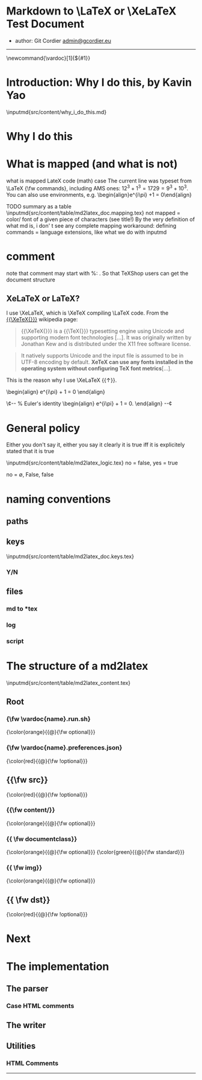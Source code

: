 # Markdown to \LaTeX or \XeLaTeX Test Document

- author: Git Cordier <admin@gcordier.eu>

---
<!-- Some LaTeX commands . TODO: md2latex.py 
\renewcommand{\words}[1]{#1$^\ast$} -->

<!-- Content: BEGINNING -->
\newcommand{\vardoc}[1]{\$\{#1\}}
# Introduction: Why I do this, by Kavin Yao
\inputmd{src/content/why_i_do_this.md}

<!-- Content: END -->

# Why I do this
 
# What is mapped (and what is not)

what is mapped LateX code (math) case 
The current line was typeset from \LaTeX {\fw commands}, 
including AMS ones: $12^3 + 1^3 = 1729 = 9^3 + 10^3$. You can also use environments, e.g.
\begin{align}e^{i\pi} +1 = 0\end{align}

TODO 
summary as a table
\inputmd{src/content/table/md2latex_doc.mapping.tex}
not mapped = color/ font of a given piece of characters (see title!)
By the very definition of what md is, i don' t see any complete mapping
workaround: defining commands = language extensions, like what we do with inputmd

# comment
note that comment may start with %: . So that TeXShop users can get the document structure

## XeLaTeX or LaTeX?

I use \XeLaTeX, which is \XeTeX compiling \LaTeX code.
From the [{{\XeTeX{}}}](https://en.wikipedia.org/wiki/XeTeX "{{\XeTeX{}}} wikipedia page") wikipedia page:

> {{\XeTeX{}}} is a {{\TeX{}}} typesetting engine using Unicode and supporting modern font technologies […]. 
> It was originally written by Jonathan Kew and is distributed under the X11 free software license.

> It natively supports Unicode and the input file is assumed to be in UTF-8 encoding by default. 
> **XeTeX can use any fonts installed in the operating system without configuring TeX font metrics**[…].

This is the reason why I use \XeLaTeX {{$\uparrow$}}.

<!-- Euler's identity -->
<!-- breaking lines brings trouble: TODO-->
\begin{align}  e^{i\pi} + 1 = 0  \end{align}

<!-- For now you cant nest \¢-- inside \© markups-->
\¢--
% Euler's identity
\begin{align} 
  e^{i\pi} + 1 = 0.
\end{align}
\--¢
# General policy
Either you don't say it, either you say it clearly
it is true iff it is explicitely stated that it is true

\inputmd{src/content/table/md2latex_logic.tex}
no = false, yes = true

no = $\emptyset$, False, false
# naming conventions
## paths 
## keys

\inputmd{src/content/table/md2latex_doc.keys.tex}


### Y/N
## files
### md to *tex
### log
### script
# The structure of a md2latex
\inputmd{src/content/table/md2latex_content.tex}


## Root 

### {\fw \vardoc{name}.run.sh}
{\color{orange}{{@}{\fw optional}}}

### {\fw \vardoc{name}.preferences.json}
{\color{red}{{@}{\fw !optional}}}

## {{\fw src}} 
{\color{red}{{@}{\fw !optional}}}

### {{\fw content/}}
{\color{orange}{{@}{\fw optional}}}

### {{ \fw documentclass}}
{\color{orange}{{@}{\fw optional}}}
{\color{green}{{@}{\fw standard}}}

### {{ \fw img}}
{\color{orange}{{@}{\fw optional}}}


## {{ \fw dst}}
{\color{red}{{@}{\fw !optional}}}


# Next
# The implementation
## The parser
### Case HTML comments
## The writer
## Utilities
### HTML Comments

---